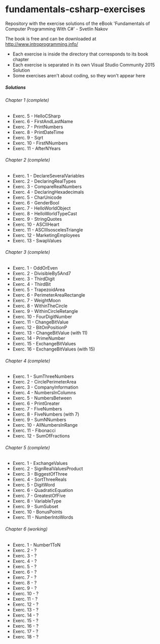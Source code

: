 # fundamentals-csharp-exercises
Repository with the exercise solutions of the eBook 'Fundamentals of Computer Programming With C#' - Svetlin Nakov

The book is free and can be downloaded at http://www.introprogramming.info/


* Each exercise is inside the directory that corresponds to its book chapter
* Each exercise is separated in its own Visual Studio Community 2015 Solution
* Some exercises aren't about coding, so they won't appear here


##### Solutions

###### Chapter 1 (complete)
* Exerc. 5 - HelloCSharp
* Exerc. 6 - FirstAndLastName
* Exerc. 7 - PrintNumbers
* Exerc. 8 - PrintDateTime
* Exerc. 9 - Sqrt
* Exerc. 10 - FirstNNumbers
* Exerc. 11 - AfterNYears

###### Chapter 2 (complete)
* Exerc. 1 - DeclareSeveralVariables
* Exerc. 2 - DeclaringRealTypes
* Exerc. 3 - CompareRealNumbers
* Exerc. 4 - DeclaringHexadecimals
* Exerc. 5 - CharUnicode
* Exerc. 6 - GenderBool
* Exerc. 7 - HelloWorldObject
* Exerc. 8 - HelloWorldTypeCast
* Exerc. 9 - StringQuotes
* Exerc. 10 - ASCIIHeart
* Exerc. 11 - ASCIIIsoscelesTriangle
* Exerc. 12 - MarketingEmployees
* Exerc. 13 - SwapValues

###### Chapter 3 (complete)
* Exerc. 1 - OddOrEven
* Exerc. 2 - DivisibleBy5And7
* Exerc. 3 - ThirdDigit
* Exerc. 4 - ThirdBit
* Exerc. 5 - TrapezoidArea
* Exerc. 6 - PerimeterAreaRectangle
* Exerc. 7 - WeightMoon
* Exerc. 8 - WithinTheCircle
* Exerc. 9 - WithinCircleRetangle
* Exerc. 10 - FourDigitNumber
* Exerc. 11 - ChangeBitValue
* Exerc. 12 - BitOnPositionP
* Exerc. 13 - ChangeBitValue (with 11) 
* Exerc. 14 - PrimeNumber
* Exerc. 15 - ExchangeBitValues 
* Exerc. 16 - ExchangeBitValues (with 15)

###### Chapter 4 (complete)
* Exerc. 1 - SumThreeNumbers
* Exerc. 2 - CirclePerimeterArea
* Exerc. 3 - CompanyInformation
* Exerc. 4 - NumbersInColumns
* Exerc. 5 - NumbersBetween
* Exerc. 6 - PrintGreater
* Exerc. 7 - FiveNumbers
* Exerc. 8 - FiveNumbers (with 7)
* Exerc. 9 - SumNNumbers
* Exerc. 10 - AllNumbersInRange
* Exerc. 11 - Fibonacci
* Exerc. 12 - SumOfFractions

###### Chapter 5 (complete)
* Exerc. 1 - ExchangeValues
* Exerc. 2 - SignRealValuesProduct
* Exerc. 3 - BiggestOfThree
* Exerc. 4 - SortThreeReals
* Exerc. 5 - DigitWord
* Exerc. 6 - QuadraticEquation
* Exerc. 7 - GreatestOfFive
* Exerc. 8 - VariableType
* Exerc. 9 - SumSubset
* Exerc. 10 - BonusPoints
* Exerc. 11 - NumberIntoWords

###### Chapter 6 (working)
* Exerc. 1 - Number1ToN
* Exerc. 2 - ?
* Exerc. 3 - ?
* Exerc. 4 - ?
* Exerc. 5 - ?
* Exerc. 6 - ?
* Exerc. 7 - ?
* Exerc. 8 - ?
* Exerc. 9 - ?
* Exerc. 10 - ?
* Exerc. 11 - ?
* Exerc. 12 - ?
* Exerc. 13 - ?
* Exerc. 14 - ?
* Exerc. 15 - ?
* Exerc. 16 - ?
* Exerc. 17 - ?
* Exerc. 18 - ?